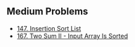## Medium Problems

- [147. Insertion Sort List](147-insertion-sort-list/)
- [167. Two Sum II - Input Array Is Sorted](167-two-sum-II-input-array-is-sorted/)
